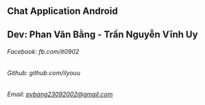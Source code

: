 ## Chat Application Android

## Dev: Phan Văn Bằng - Trần Nguyễn Vĩnh Uy
###### Facebook: fb.com/it0902
###### Github: github.com/ilyouu
###### Email: pvbang23092002@gmail.com
